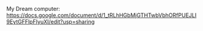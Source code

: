 My Dream computer:
https://docs.google.com/document/d/1_tRLhHGbMjGTHTwbVbhORfPUEJLI9EytGFFlpFIyuXI/edit?usp=sharing
